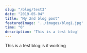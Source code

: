 ```yaml
---
slug: "/blog/test3"
date: "2019-05-04"
title: "My 2nd blog post"
featuredImage: '../images/blog1.jpg'
time: "0"
description: 'This is a test blog'
---
```


This is a test blog is it working
